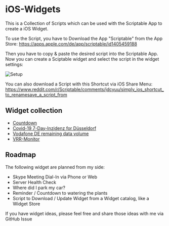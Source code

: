 # iOS-Widgets
This is a Collection of Scripts which can be used with the Scriptable App to create a iOS Widget.

To use the Script, you have to Download the App "Scriptable" from the App Store: https://apps.apple.com/de/app/scriptable/id1405459188

Then you have to copy & paste the desired script into the Scriptable App. Now you can create a Sciptable widget and select the script in the widget settings:

![Setup](https://raw.githubusercontent.com/ThisIsBenny/iOS-Widgets/main/setup.gif)


You can also download a Script with this Shortcut via iOS Share Menu: https://www.reddit.com/r/Scriptable/comments/jdcyuu/simply_ios_shortcut_to_renamesave_a_script_from

## Widget collection
* [Countdown](https://raw.githubusercontent.com/ThisIsBenny/iOS-Widgets/main/Countdown/README.md)
* [Covid-19 7-Day-Inzidenz for Düsseldorf](https://raw.githubusercontent.com/ThisIsBenny/iOS-Widgets/main/Covid-19/README.md)
* [Vodafone DE remaining data volume](https://raw.githubusercontent.com/ThisIsBenny/iOS-Widgets/main/VodafoneDE/README.md)
* [VRR-Monitor](https://raw.githubusercontent.com/ThisIsBenny/iOS-Widgets/main/VRR-Monitor/README.md)


## Roadmap
The following widget are planned from my side:
* Skype Meeting Dial-In via Phone or Web
* Server Health Check
* Where did I park my car?
* Reminder / Countdown to watering the plants
* Script to Download / Update Widget from a Widget catalog, like a Widget Store

If you have widget ideas, please feel free and share those ideas with me via GitHub Issue
